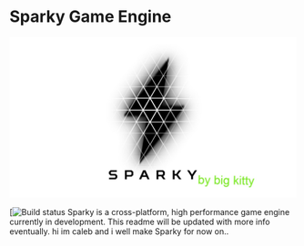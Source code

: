 # Sparky Game Engine

![Sparky](/Resources/Branding/SparkyLogoLight1920x1080.jpg?raw=true "Sparky")

[![Build status](ci.appveyor.com/project/bigkitttty/sparky/builds/34101844)
Sparky is a cross-platform, high performance game engine currently in development. This readme will be updated with more info eventually.
hi im caleb and i well make  Sparky for now on..

